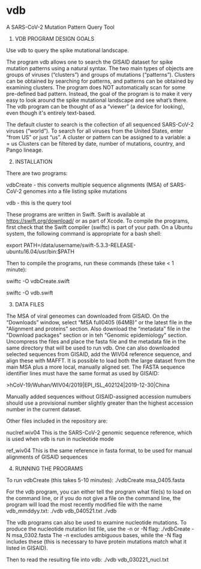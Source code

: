 # vdb
A SARS-CoV-2 Mutation Pattern Query Tool

1. VDB PROGRAM DESIGN GOALS

Use vdb to query the spike mutational landscape.

The program vdb allows one to search the GISAID dataset for spike mutation patterns using a natural syntax. The two main types of objects are groups of viruses (“clusters”) and groups of mutations (“patterns”). Clusters can be obtained by searching for patterns, and patterns can be obtained by examining clusters. The program does NOT automatically scan for some pre-defined bad pattern. Instead, the goal of the program is to make it very easy to look around the spike mutational landscape and see what’s there. The vdb program can be thought of as a “viewer” (a device for looking), even though it's entirely text-based.

The default cluster to search is the collection of all sequenced SARS-CoV-2 viruses (“world”).
To search for all viruses from the United States, enter “from US” or just “us”.
A cluster or pattern can be assigned to a variable:
            a = us
Clusters can be filtered by date, number of mutations, country, and Pango lineage.


2. INSTALLATION

There are two programs:

vdbCreate - this converts multiple sequence alignments (MSA) of SARS-CoV-2 genomes into a file listing spike mutations

vdb - this is the query tool

These programs are written in Swift. Swift is available at https://swift.org/download/ or as part of Xcode.
To compile the programs, first check that the Swift compiler (swiftc) is part of your path. On a Ubuntu system, the following command is appropriate for a bash shell:

export PATH=/data/username/swift-5.3.3-RELEASE-ubuntu16.04/usr/bin:$PATH

Then to compile the programs, run these commands (these take < 1 minute):

swiftc -O vdbCreate.swift

swiftc -O vdb.swift

3. DATA FILES

The MSA of viral geneomes can downloaded from GISAID. On the “Downloads” window, select “MSA full0405 (64MB)” or the latest file in the "Alignment and proteins" section.
Also download the “metadata” file in the "Download packages" section or in teh "Genomic epidemiology" section. Uncompress the files and place the fasta file and the metadata file in the same directory that will be used to run vdb. One can also downloaded selected sequences from GISAID, add the WIV04 reference sequence, and align these with MAFFT. It is possible to load both the large dataset from the main MSA plus a more local, manually aligned set. The FASTA sequence identifier lines must have the same format as used by GISAID:

\>hCoV-19/Wuhan/WIV04/2019|EPI_ISL_402124|2019-12-30|China

Manually added sequences without GISAID-assigned accession numubers should use a provisional number slightly greater than the highest accession number in the current dataset.

Other files included in the repository are:

nuclref.wiv04  This is the SARS-CoV-2 genomic sequence reference, which is used when vdb is run in nucleotide mode

ref_wiv04      This is the same reference in fasta format, to be used for manual alignments of GISAID sequences

4. RUNNING THE PROGRAMS

To run vdbCreate (this takes 5-10 minutes):
./vdbCreate msa_0405.fasta

For the vdb program, you can either tell the program what file(s) to load on the command line, or if you do not give a file on the command line, the program will load the most recently modified file with the name vdb_mmddyy.txt:
./vdb vdb_040521.txt
./vdb

The vdb programs can also be used to examine nucleotide mutations. To produce the nucleotide mutation list file, use the -n or -N flag:
./vdbCreate -N msa_0302.fasta
The -n excludes ambiguous bases, while the -N flag includes these (this is necessary to have protein mutations match what it listed in GISAID).

Then to read the resulting file into vdb:
./vdb vdb_030221_nucl.txt 


